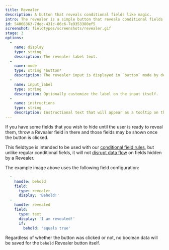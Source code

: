 ```yaml
---
title: Revealer
description: A button that reveals conditional fields like magic.
intro: The revealer is a simple button that reveals conditional fields without saving boolean button data.
id: 54066363-7dec-431c-86c6-7e9353380ef5
screenshot: fieldtypes/screenshots/revealer.gif
stage: 3
options:
  -
    name: display
    type: string
    description: The revealer label text.
  -
    name: mode
    type: string *button*
    description: The revealer input is displayed in `button` mode by default. Choose `toggle` mode if you wish to display a toggle input instead.
  -
    name: input_label
    type: string
    description: Optionally customize the label on the input itself.
  -
    name: instructions
    type: string
    description: Instructional text that will appear as a tooltip on the button.
---
```


If you have some fields that you wish to hide until the user is ready to reveal them, throw a Revealer field in there and those fields may be shown once the button is clicked.

This fieldtype is intended to be used with our [conditional field rules](/conditional-fields), but unlike regular conditional fields, it will not [disrupt data flow](/conditional-fields#data-flow) on fields hidden by a Revealer.

The example image above uses the following field configuration:

``` yaml
  -
    handle: behold
    field:
      type: revealer
      display: 'Behold!'
  -
    handle: revealed
    field:
      type: text
      display: 'I am revealed!'
      if:
        behold: 'equals true'
```

Regardless of whether the button was clicked or not, no boolean data will be saved for the `behold` Revealer button itself.
